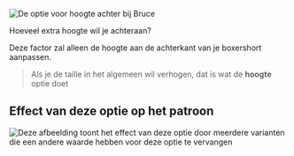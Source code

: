 ![De optie voor hoogte achter bij Bruce](./backrise.svg)

Hoeveel extra hoogte wil je achteraan?

Deze factor zal alleen de hoogte aan de achterkant van je boxershort aanpassen.

> Als je de taille in het algemeen wil verhogen, dat is wat de **hoogte** optie doet

## Effect van deze optie op het patroon

![Deze afbeelding toont het effect van deze optie door meerdere varianten die een andere waarde hebben voor deze optie te vervangen](bruce_backrise_sample.svg "Effect van deze optie op het patroon")
